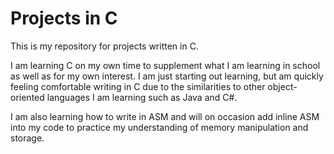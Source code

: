 # Projects in C

This is my repository for projects written in C.

I am learning C on my own time to supplement what I am learning in school as well as for my own interest. 
I am just starting out learning, but am quickly feeling comfortable writing in C due to the similarities to other object-oriented languages I am learning such as Java and C#.

I am also learning how to write in ASM and will on occasion add inline ASM into my code to practice my
understanding of memory manipulation and storage. 
